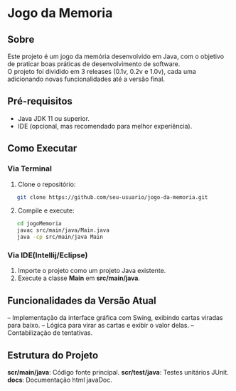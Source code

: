 # Jogo da Memoria
## Sobre
Este projeto é um jogo da memória desenvolvido em Java, com o objetivo de praticar boas práticas de desenvolvimento de software.  
O projeto foi dividido em 3 releases (0.1v, 0.2v e 1.0v), cada uma adicionando novas funcionalidades até a versão final.

## Pré-requisitos
- Java JDK 11 ou superior.
- IDE (opcional, mas recomendado para melhor experiência).

## Como Executar

### Via Terminal

1. Clone o repositório:
```bash
   git clone https://github.com/seu-usuario/jogo-da-memoria.git
```

2. Compile e execute:
```bash
   cd jogoMemoria
   javac src/main/java/Main.java
   java -cp src/main/java Main
```

### Via IDE(Intellij/Eclipse)

1. Importe o projeto como um projeto Java existente.
2. Execute a classe **Main** em **src/main/java**.

## Funcionalidades da Versão Atual
– Implementação da interface gráfica com Swing, exibindo cartas viradas para baixo.
– Lógica para virar as cartas e exibir o valor delas.
– Contabilização de tentativas.

## Estrutura do Projeto

**scr/main/java**: Código fonte principal.
**scr/test/java**: Testes unitários JUnit.
**docs**: Documentação html javaDoc.
